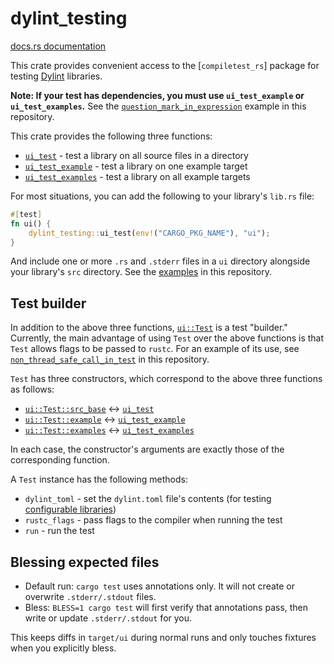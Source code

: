 # dylint_testing

[docs.rs documentation]

<!-- cargo-rdme start -->

This crate provides convenient access to the [`compiletest_rs`] package for testing [Dylint]
libraries.

**Note: If your test has dependencies, you must use `ui_test_example` or `ui_test_examples`.**
See the [`question_mark_in_expression`] example in this repository.

This crate provides the following three functions:

- [`ui_test`] - test a library on all source files in a directory
- [`ui_test_example`] - test a library on one example target
- [`ui_test_examples`] - test a library on all example targets

For most situations, you can add the following to your library's `lib.rs` file:

```rust
#[test]
fn ui() {
    dylint_testing::ui_test(env!("CARGO_PKG_NAME"), "ui");
}
```

And include one or more `.rs` and `.stderr` files in a `ui` directory alongside your library's
`src` directory. See the [examples] in this repository.

## Test builder

In addition to the above three functions, [`ui::Test`] is a test "builder." Currently, the main
advantage of using `Test` over the above functions is that `Test` allows flags to be passed to
`rustc`. For an example of its use, see [`non_thread_safe_call_in_test`] in this repository.

`Test` has three constructors, which correspond to the above three functions as follows:

- [`ui::Test::src_base`] <-> [`ui_test`]
- [`ui::Test::example`] <-> [`ui_test_example`]
- [`ui::Test::examples`] <-> [`ui_test_examples`]

In each case, the constructor's arguments are exactly those of the corresponding function.

A `Test` instance has the following methods:

- `dylint_toml` - set the `dylint.toml` file's contents (for testing [configurable libraries])
- `rustc_flags` - pass flags to the compiler when running the test
- `run` - run the test

## Blessing expected files

- Default run: `cargo test` uses annotations only. It will not create or overwrite `.stderr/.stdout` files.
- Bless: `BLESS=1 cargo test` will first verify that annotations pass, then write or update `.stderr/.stdout` for you.

This keeps diffs in `target/ui` during normal runs and only touches fixtures when you explicitly bless.

[Dylint]: https://github.com/trailofbits/dylint/tree/master
[`ui_test`]: https://crates.io/crates/ui_test
[`non_thread_safe_call_in_test`]: https://github.com/trailofbits/dylint/tree/master/examples/general/non_thread_safe_call_in_test/src/lib.rs
[`question_mark_in_expression`]: https://github.com/trailofbits/dylint/tree/master/examples/restriction/question_mark_in_expression/Cargo.toml
[`ui::Test::example`]: https://docs.rs/dylint_testing/latest/dylint_testing/ui/struct.Test.html#method.example
[`ui::Test::examples`]: https://docs.rs/dylint_testing/latest/dylint_testing/ui/struct.Test.html#method.examples
[`ui::Test::src_base`]: https://docs.rs/dylint_testing/latest/dylint_testing/ui/struct.Test.html#method.src_base
[`ui::Test`]: https://docs.rs/dylint_testing/latest/dylint_testing/ui/struct.Test.html
[`ui_test_example`]: https://docs.rs/dylint_testing/latest/dylint_testing/fn.ui_test_example.html
[`ui_test_examples`]: https://docs.rs/dylint_testing/latest/dylint_testing/fn.ui_test_examples.html
[`ui_test`]: https://docs.rs/dylint_testing/latest/dylint_testing/fn.ui_test.html
[configurable libraries]: https://github.com/trailofbits/dylint/tree/master#configurable-libraries
[docs.rs documentation]: https://docs.rs/dylint_testing/latest/dylint_testing/
[examples]: https://github.com/trailofbits/dylint/tree/master/examples
[its repository]: https://github.com/Manishearth/compiletest-rs

<!-- cargo-rdme end -->
